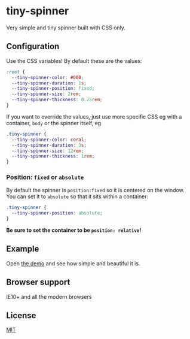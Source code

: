 # tiny-spinner
Very simple and tiny spinner built with CSS only. 

## Configuration

Use the CSS variables! By default these are the values:
```CSS
:root {
  --tiny-spinner-color: #000;
  --tiny-spinner-duration: 1s;
  --tiny-spinner-position: fixed;
  --tiny-spinner-size: 2rem;
  --tiny-spinner-thickness: 0.25rem;
}
```

If you want to override the values, just use more specific CSS eg with a container, `body` or the spinner itself, eg
```CSS
.tiny-spinner {
  --tiny-spinner-color: coral;
  --tiny-spinner-duration: 3s;
  --tiny-spinner-size: 12rem;
  --tiny-spinner-thickness: 1rem;
}
```

### Position: `fixed` or `absolute`
By default the spinner is `position:fixed` so it is centered on the window. You can set it to `absolute` so that it sits within a container:
```CSS
.tiny-spinner {
  --tiny-spinner-position: absolute;
}
```
**Be sure to set the container to be `position: relative`!**


## Example
Open [the demo](//buzinas.github.io/tiny-spinner) and see how simple and beautiful it is.

## Browser support
IE10+ and all the modern browsers

## License
[MIT](LICENSE)
